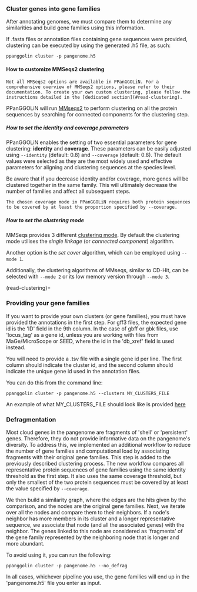 ### Cluster genes into gene families
 
After annotating genomes, we must compare them to determine any similarities and build gene families using this information.

If .fasta files or annotation files containing gene sequences were provided, clustering can be executed by using the generated .h5 file, as such:

```
ppanggolin cluster -p pangenome.h5
```

#### How to customize MMSeqs2 clustering
```{warning}
Not all MMSeqs2 options are available in PPanGGOLiN. For a comprehensive overview of MMSeqs2 options, please refer to their documentation. To create your own custom clustering, please follow the instructions detailed in the [dedicated section](#read-clustering).
```

PPanGGOLiN will run [MMseqs2](https://github.com/soedinglab/MMseqs2) to perform clustering on all the protein sequences by searching for connected components for the clustering step.

##### How to set the identity and coverage parameters

PPanGGOLiN enables the setting of two essential parameters for gene clustering: **identity** and **coverage**. These parameters can be easily adjusted using `--identity` (default: 0.8) and `--coverage` (default: 0.8). The default values were selected as they are the most widely used and effective parameters for aligning and clustering sequences at the species level.
 
Be aware that if you decrease identity and/or coverage, more genes will be clustered together in the same family. 
This will ultimately decrease the number of families and affect all subsequent steps.  

```{note}
The chosen coverage mode in PPanGGOLiN requires both protein sequences to be covered by at least the proportion specified by --coverage.
```

##### How to set the clustering mode

MMSeqs provides 3 different [clustering mode](https://github.com/soedinglab/MMseqs2/wiki#clustering-modes).
By default the clustering mode utilises the _single linkage_ (or _connected component_) algorithm.

Another option is the _set cover_ algorithm, which can be employed using `--mode 1`.

Additionally, the clustering algorithms of MMseqs, similar to CD-Hit, can be selected with `--mode 2` or its low memory version through `--mode 3`.

(read-clustering)=
### Providing your gene families
 
If you want to provide your own clusters (or gene families), you must have provided the annotations in the first step. 
For gff3 files, the expected gene id is the 'ID' field in the 9th column. 
In the case of gbff or gbk files, use 'locus_tag' as a gene id, unless you are working with files from MaGe/MicroScope or SEED, where the id in the 'db_xref' field is used instead.

You will need to provide a .tsv file with a single gene id per line.
The first column should indicate the cluster id, and the second column should indicate the unique gene id used in the annotation files.

You can do this from the command line: 

`ppanggolin cluster -p pangenome.h5 --clusters MY_CLUSTERS_FILE`

An example of what MY_CLUSTERS_FILE should look like is provided [here](https://github.com/labgem/PPanGGOLiN/blob/master/testingDataset/clusters.tsv)


### Defragmentation

Most cloud genes in the pangenome are fragments of 'shell' or 'persistent' genes. Therefore, they do not provide informative data on the pangenome's diversity. 
To address this, we implemented an additional workflow to reduce the number of gene families and computational load by associating fragments with their original gene families.
This step is added to the previously described clustering process. 
The new workflow compares all representative protein sequences of gene families using the same identity threshold as the first step. 
It also uses the same coverage threshold, but only the smallest of the two protein sequences must be covered by at least the value specified by `--coverage`.

We then build a similarity graph, where the edges are the hits given by the comparison, and the nodes are the original gene families. 
Next, we iterate over all the nodes and compare them to their neighbors. 
If a node's neighbor has more members in its cluster and a longer representative sequence, we associate that node (and all the associated genes) with the neighbor. 
The genes linked to this node are considered as 'fragments' of the gene family represented by the neighboring node that is longer and more abundant.

To avoid using it, you can run the following:

```
ppanggolin cluster -p pangenome.h5 --no_defrag
```

In all cases, whichever pipeline you use, the gene families will end up in the 'pangenome.h5' file you enter as input.
